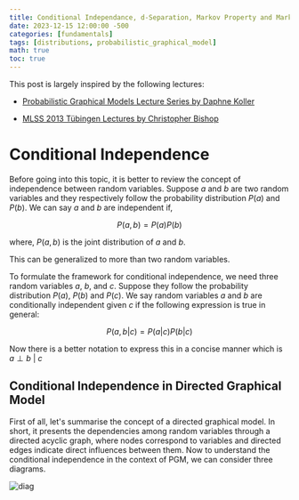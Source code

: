 ```yaml
---
title: Conditional Independance, d-Separation, Markov Property and Markov Blanket
date: 2023-12-15 12:00:00 -500
categories: [fundamentals]
tags: [distributions, probabilistic_graphical_model]
math: true
toc: true
---
```


This post is largely inspired by the following lectures:
 

- [Probabilistic Graphical Models Lecture Series by Daphne Koller](https://www.coursera.org/specializations/probabilistic-graphical-models)

-  [MLSS 2013 Tübingen Lectures by Christopher Bishop](https://youtu.be/c0AWH5UFyOk)  


# Conditional Independence

Before going into this topic, it is better to review the concept of independence between random variables. Suppose $a$ and $b$ are two random variables and they respectively follow the probability distribution $P(a)$ and $P(b)$. We can say $a$ and $b$ are independent if,

$$
P(a,b)=P(a) P(b)
$$

where, $P(a,b)$  is the joint distribution of $a$ and $b$. 

This can be generalized to more than two random variables. 


To formulate the framework for conditional independence, we need three random variables $a$, $b$, and $c$. Suppose they follow the probability distribution $P(a)$, $P(b)$ and $P(c)$. We say random variables $a$ and $b$ are conditionally independent given $c$ if the following expression is true in general:


$$
P(a,b|c) = P(a|c) P(b|c)
$$

Now there is a better notation to express this in a concise manner which is $a \perp b ~|~ c$


## Conditional Independence in Directed Graphical Model

First of all,  let's summarise the concept of a directed graphical model. In short, it presents the dependencies among random variables through a directed acyclic graph, where nodes correspond to variables and directed edges indicate direct influences between them. Now to understand the conditional independence in the context of PGM, we can consider three diagrams.


![diag](https://i.ibb.co/gmQR1Hx/chrome-mf-U77-YWMys.png)
